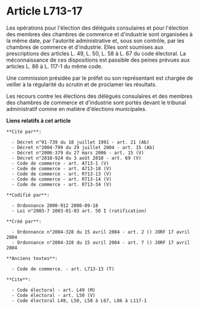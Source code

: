 # Article L713-17

Les opérations pour l'élection des délégués consulaires et pour l'élection des membres des chambres de commerce et
d'industrie sont organisées à la même date, par l'autorité administrative et, sous son contrôle, par les chambres de commerce
et d'industrie. Elles sont soumises aux prescriptions des articles L. 49, L. 50, L. 58 à L. 67 du code électoral. La
méconnaissance de ces dispositions est passible des peines prévues aux articles L. 86 à L. 117-1 du même code.

Une commission présidée par le préfet ou son représentant est chargée de veiller à la régularité du scrutin et de proclamer
les résultats.

Les recours contre les élections des délégués consulaires et des membres des chambres de commerce et d'industrie sont portés
devant le tribunal administratif comme en matière d'élections municipales.

**Liens relatifs à cet article**

	**Cité par**:

	  - Décret n°91-739 du 18 juillet 1991 - art. 21 (Ab)
	  - Décret n°2004-799 du 29 juillet 2004 - art. 15 (Ab)
	  - Décret n°2006-379 du 27 mars 2006 - art. 15 (V)
	  - Décret n°2010-924 du 3 août 2010 - art. 69 (V)
	  - Code de commerce - art. A713-1 (V)
	  - Code de commerce - art. A713-18 (V)
	  - Code de commerce - art. R713-13 (V)
	  - Code de commerce - art. R713-14 (V)
	  - Code de commerce - art. R713-34 (V)

	**Codifié par**:

	  - Ordonnance 2000-912 2000-09-18
	  - Loi n°2003-7 2003-01-03 art. 50 I (ratification)

	**Créé par**:

	  - Ordonnance n°2004-328 du 15 avril 2004 - art. 2 () JORF 17 avril 2004
	  - Ordonnance n°2004-328 du 15 avril 2004 - art. 7 () JORF 17 avril 2004

	**Anciens textes**:

	  - Code de commerce. - art. L713-13 (T)

	**Cite**:

	  - Code électoral - art. L49 (M)
	  - Code électoral - art. L50 (V)
	  - Code électoral L49, L50, L58 à L67, L86 à L117-1
